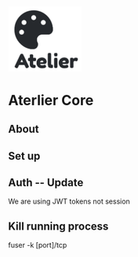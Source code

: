 
<div >
  <img src="./logo.png" width="150" >
</div>

# Aterlier Core

## About



## Set up









## Auth -- Update
We are using JWT tokens not session

## Kill running process
fuser -k [port]/tcp 